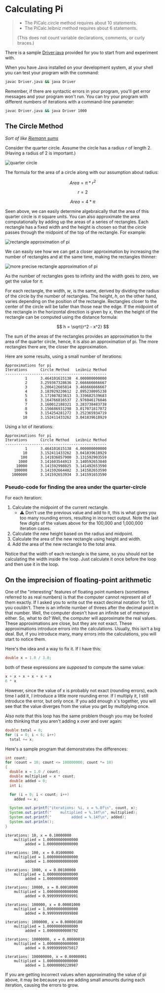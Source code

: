 # Calculating Pi

> * The PiCalc.circle method requires about 10 statements.
> * The PiCalc.leibniz method requires about 6 statements.
>
> (This does not count variable declarations, comments, or curly braces.)

There is a sample [Driver.java](Driver.java) provided for you to start from and experiment with.

When you have Java installed on your development system, at your shell you can test your program
with the command:
```bash
javac Driver.java && java Driver
```

Remember, if there are syntactic errors in your program, you'll get error messages and your program
won't run. You can try your program with different numbers of iterations with a command-line
parameter:

```bash
javac Driver.java && java Driver 1000
```

## The Circle Method
_Sort of like [Riemann sums](http://en.wikipedia.org/wiki/Riemann_sum)_

Consider the quarter circle. Assume the circle has a radius $r$ of length 2.
(Having a radius of 2 is important.)

![quarter circle](circle1.gif)

The formula for the area of a circle along with our assumption about radius:

$$ Area = \pi * r^2 $$

$$ r = 2 $$

$$ Area = 4 * \pi $$

Seen above, we can easily determine algebraically that the area of this quarter circle is $\pi$
square units. You can also approximate the area computationally by adding up the areas of a series
of rectangles. Each rectangle has a fixed width and the height is chosen so that the circle passes
through the midpoint of the top of the rectangle. For example:

![rectangle approximation of pi](circle2.gif)

We can easily see how we can get a closer approximation by increasing the number of rectangles and
at the same time, making the rectangles thinner:

![more precise rectangle approximation of pi](circle3.gif)

As the number of rectangles goes to infinity and the width goes to zero, we get the value for $\pi$.

For each rectangle, the width, $w$, is the same, derived by dividing the radius of the circle by the
number of rectangles. The height, $h$, on the other hand, varies depending on the position of the
rectangle. Rectangles closer to the center of the circle will be taller than those near the edge.
If the midpoint of the rectangle in the horizontal direction is given by $x$, then the height of the
rectangle can be computed using the distance formula:

$$
h = \sqrt{r^2 - x^2}
$$

The sum of the areas of the rectangles provides an approximation to the area of the quarter circle, 
hence, it is also an approximation of pi. 
The more rectangles there are, the closer the approximation.

Here are some results, using a small number of iterations:
```
Approximations for pi
Iterations      Circle Method   Leibniz Method
----------------------------------------------
         1      3.464101615138  4.000000000000
         2      3.259367328636  2.666666666667
         3      3.206412665814  3.466666666667
         4      3.183929220612  2.895238095238
         5      3.171987823613  3.339682539683
         6      3.164766816537  2.976046176046
         7      3.160012188321  3.283738483738
         8      3.156686931298  3.017071817072
         9      3.154254281272  3.252365934719
        10      3.152411433262  3.041839618929
```

Using a lot of iterations:
```
Approximations for pi
Iterations      Circle Method   Leibniz Method
----------------------------------------------
         1      3.464101615138  4.000000000000
        10      3.152411433262  3.041839618929
       100      3.141936857900  3.131592903559
      1000      3.141603544913  3.140592653840
     10000      3.141592998025  3.141492653590
    100000      3.141592664482  3.141582653590
   1000000      3.141592653934  3.141591653590
```

### Pseudo-code for finding the area under the quarter-circle

For each iteration:
 1. Calculate the midpoint of the current rectangle.
    * ⚠ Don't use the previous value and add to it, this is what gives you too many rounding
      errors, resulting in incorrect output. Note the last few digits of the values above for the
      100,000 and 1,000,000 iteration cases.
 2. Calculate the new height based on the radius and midpoint.
 3. Calculate the area of the new rectangle using height and width.
 4. Add the area of the new rectangle to the total area.

Notice that the width of each rectangle is the same, so you should not be calculating
the width inside the loop. Just calculate it once before the loop and then use it in the loop.

## On the imprecision of floating-point arithmetic

One of the "interesting" features of floating point numbers (sometimes referred to as real numbers)
is that the computer cannot represent all of them exactly. If I asked you to write out the exact
decimal notation for 1/3, you couldn't. There is an infinite number of threes after the decimal
point in that number. Well, the computer doesn't have an infinite set of memory either. So, what to
do? Well, the computer will approximate the real values. These approximations are close, but they
are not exact. These approximations introduce errors into the calculations. Usually, this isn't a
big deal.  But, if you introduce many, many errors into the calculations, you will start to notice
them.

Here's the idea and a way to fix it. If I have this:

```java
double x = 1.0 / 3.0;
```

both of these expressions are _supposed_ to compute the same value:
```java
x + x + x + x + x + x
6 * x
```

However, since the value of x is probably not exact (rounding errors), each time I add it, I
introduce a little more rounding error. If I multiply it, I still introduce the error, but only
once. If you add enough x's together, you will see that the value diverges from the value you get by
multiplying once.

Also note that this loop has the same problem though you may be fooled into thinking that you aren't
adding x over and over again:

```java
double total = 0;
for (i = 0; i < 6; i++)
  total += x;
```

Here's a sample program that demonstrates the differences: 

```java
int count;
for (count = 10; count <= 100000000; count *= 10)
{
  double x = 1.0 / count;
  double multiplied = x * count;
  double added = 0;
  int i;

  for (i = 0; i < count; i++)
    added += x;

  System.out.printf("iterations: %i, x = %.8f\n", count, x);
  System.out.printf("    multiplied = %.14f\n", multiplied);
  System.out.printf("         added = %.14f\n", added);
  System.out.prinln();
}
```
```
iterations: 10, x = 0.10000000
    multiplied = 1.00000000000000
         added = 1.00000000000000

iterations: 100, x = 0.01000000
    multiplied = 1.00000000000000
         added = 1.00000000000000

iterations: 1000, x = 0.00100000
    multiplied = 1.00000000000000
         added = 1.00000000000000

iterations: 10000, x = 0.00010000
    multiplied = 1.00000000000000
         added = 0.99999999999991

iterations: 100000, x = 0.00001000
    multiplied = 1.00000000000000
         added = 0.99999999999808

iterations: 1000000, x = 0.00000100
    multiplied = 1.00000000000000
         added = 1.00000000000792

iterations: 10000000, x = 0.00000010
    multiplied = 1.00000000000000
         added = 0.99999999975017

iterations: 100000000, x = 0.00000001
    multiplied = 1.00000000000000
         added = 1.00000000228987
```

If you are getting incorrect values when approximating the value of pi above, it may be because you
are adding small amounts during each iteration, causing the errors to grow.
